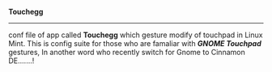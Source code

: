 **Touchegg**
***
conf file of app called **Touchegg** which gesture modify of touchpad in Linux Mint.
This is config suite for those who are famaliar with ***GNOME Touchpad*** gestures, In another word who recently switch for Gnome to Cinnamon DE.......!
